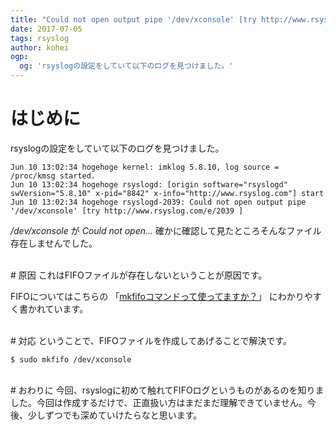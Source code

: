 ```yaml
---
title: "Could not open output pipe '/dev/xconsole' [try http://www.rsyslog.com/e/2039 ]"
date: 2017-07-05
tags: rsyslog
author: kohei
ogp:
  og: 'rsyslogの設定をしていて以下のログを見つけました。'
---
```


# はじめに
rsyslogの設定をしていて以下のログを見つけました。

```text:log
Jun 10 13:02:34 hogehoge kernel: imklog 5.8.10, log source = /proc/kmsg started.
Jun 10 13:02:34 hogehoge rsyslogd: [origin software="rsyslogd" swVersion="5.8.10" x-pid="8842" x-info="http://www.rsyslog.com"] start
Jun 10 13:02:34 hogehoge rsyslogd-2039: Could not open output pipe '/dev/xconsole' [try http://www.rsyslog.com/e/2039 ]
```

*/dev/xconsole* が *Could not open...* 確かに確認して見たところそんなファイル存在しませんでした。


<br>
# 原因
これはFIFOファイルが存在しないということが原因です。

FIFOについてはこちらの 「[mkfifoコマンドって使ってますか？](http://qiita.com/richmikan@github/items/bb660a58690ac01ec295)」 にわかりやすく書かれています。


<br>
# 対応
ということで、FIFOファイルを作成してあげることで解決です。

```bash:コマンド
$ sudo mkfifo /dev/xconsole
```

<br>
# おわりに
今回、rsyslogに初めて触れてFIFOログというものがあるのを知りました。今回は作成するだけで、正直扱い方はまだまだ理解できていません。今後、少しずつでも深めていけたらなと思います。

